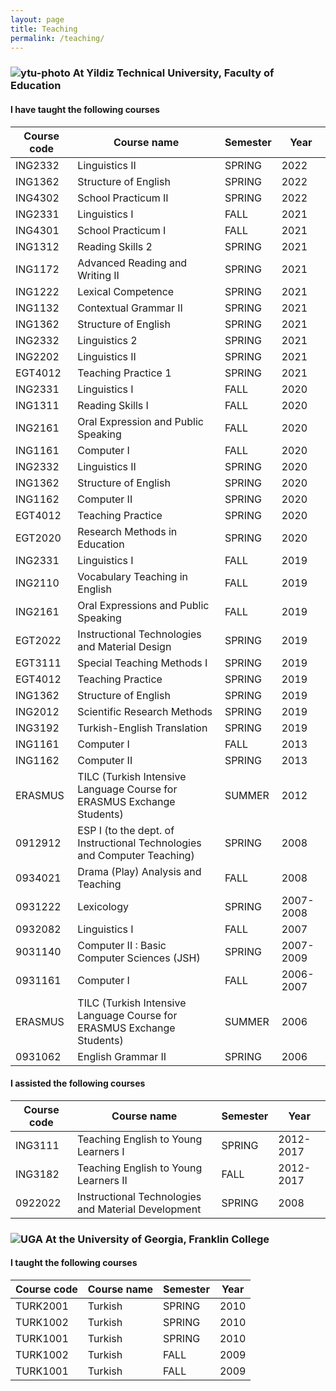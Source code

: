 ```yaml
---
layout: page
title: Teaching
permalink: /teaching/
---
```

### ![ytu-photo] **At Yildiz Technical University, Faculty of Education**

#### I have taught the following courses

Course code|Course name|Semester|Year
-----------|-----------|--------|----
ING2332|Linguistics II|SPRING|2022
ING1362|Structure of English|SPRING|2022
ING4302|School Practicum II|SPRING|2022
ING2331|Linguistics I|FALL|2021
ING4301|School Practicum I|FALL|2021
ING1312|Reading Skills 2|SPRING|2021
ING1172|Advanced Reading and Writing II|SPRING|2021
ING1222|Lexical Competence|SPRING|2021
ING1132|Contextual Grammar II|SPRING|2021
ING1362|Structure of English|SPRING|2021
ING2332|Linguistics 2|SPRING|2021
ING2202|Linguistics II|SPRING|2021
EGT4012|Teaching Practice 1|SPRING|2021  
ING2331|Linguistics I|FALL|2020
ING1311|Reading Skills I|FALL|2020
ING2161|Oral Expression and Public Speaking|FALL|2020
ING1161|Computer I|FALL|2020
ING2332|Linguistics II|SPRING|2020
ING1362|Structure of English|SPRING|2020
ING1162|Computer II|SPRING|2020
EGT4012|Teaching Practice|SPRING|2020
EGT2020|Research Methods in Education|SPRING|2020
ING2331|Linguistics I|FALL|2019
ING2110|Vocabulary Teaching in English|FALL|2019
ING2161|Oral Expressions and Public Speaking|FALL|2019
EGT2022|Instructional Technologies and Material Design|SPRING|2019
EGT3111|Special Teaching Methods I|SPRING|2019
EGT4012|Teaching Practice|SPRING|2019
ING1362|Structure of English|SPRING|2019
ING2012|Scientific Research Methods|SPRING|2019
ING3192|Turkish-English Translation|SPRING|2019
ING1161|Computer I|FALL|2013
ING1162|Computer II|SPRING|2013
ERASMUS|TILC (Turkish Intensive Language Course for ERASMUS Exchange Students)|SUMMER|2012
0912912|ESP I (to the dept. of Instructional Technologies and Computer Teaching)|SPRING|2008
0934021|Drama (Play) Analysis and Teaching|FALL|2008
0931222|Lexicology|SPRING|2007-2008
0932082|Linguistics I|FALL|2007
9031140|Computer II : Basic Computer Sciences (JSH)|SPRING|2007-2009
0931161|Computer I|FALL|2006-2007
ERASMUS|TILC (Turkish Intensive Language Course for ERASMUS Exchange Students)|SUMMER|2006
0931062|English Grammar II|SPRING|2006

#### I assisted the following courses

Course code|Course name|Semester|Year
-----------|-----------|--------|----
ING3111|Teaching English to Young Learners I|SPRING|2012-2017
ING3182|Teaching English to Young Learners II|FALL|2012-2017
0922022|Instructional Technologies and Material Development|SPRING|2008

### ![UGA][uga-photo] **At the University of Georgia, Franklin College**

#### I taught the following courses

Course code|Course name|Semester|Year
-----------|-----------|--------|----
TURK2001|Turkish|SPRING|2010
TURK1002|Turkish|SPRING|2010
TURK1001|Turkish|SPRING|2010
TURK1002|Turkish|FALL|2009
TURK1001|Turkish|FALL|2009

[ytu-photo]: ../pics/ytu-logo.png "Yildiz Technical University"
[uga-photo]: ../pics/uga-logo.png "University of Georgia"
